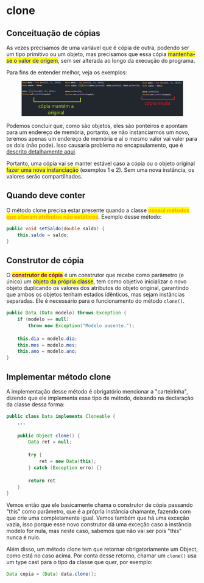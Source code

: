 # clone

## Conceituação de cópias

As vezes precisamos de uma variável que é cópia de outra, podendo ser um tipo primitivo ou um objeto, mas precisamos que essa cópia <mark style="color:blue;">mantenha-se o valor de origem</mark>, sem ser alterada ao longo da execução do programa.

Para fins de entender melhor, veja os exemplos:

<figure><img src="../../../../.gitbook/assets/conceituação de cópias de instâncias.png" alt=""><figcaption></figcaption></figure>

Podemos concluir que, como são objetos, eles são ponteiros e apontam para um endereço de memória, portanto, se não instanciarmos um novo, teremos apenas um endereço de memória e aí o mesmo valor vai valer para os dois (não pode). Isso causaria problema no encapsulamento, que é [descrito detalhamente aqui](../../pilares/encapsulamento.md).

Portanto, uma cópia vai se manter estável caso a cópia ou o objeto original <mark style="color:blue;">fazer uma nova instanciação</mark> (exemplos 1 e 2). Sem uma nova instância, os valores serão compartilhados.&#x20;

## Quando deve conter

O método clone precisa estar presente quando a classe <mark style="color:orange;">**possui métodos que alteram atributos não estáticos**</mark>. Exemplo desse método:

```java
public void setSaldo(double saldo) {
    this.saldo = saldo;
}
```

## Construtor de cópia

O <mark style="color:purple;">**construtor de cópia**</mark> é um construtor que recebe como parâmetro (e único) um <mark style="color:blue;">objeto da própria classe</mark>, tem como objetivo inicializar o novo objeto duplicando os valores dos atributos do objeto original, garantindo que ambos os objetos tenham estados idênticos, mas sejam instâncias separadas. Ele é necessário para o funcionamento do método `clone()`.

```java
public Data (Data modelo) throws Exception {
    if (modelo == null)
        throw new Exception("Modelo ausente.");
    
    this.dia = modelo.dia;
    this.mes = modelo.mes;
    this.ano = modelo.ano;
}
```

## Implementar método clone

A implementação desse método é obrigatório mencionar a "carteirinha", dizendo que ele implementa esse tipo de método, deixando na declaração da classe dessa forma:

```java
public class Data implements Cloneable {
    ...
    
    public Object clone() {
        Data ret = null;
        
        try {
            ret = new Data(this);
        } catch (Exception erro) {}
        
        return ret
    }
}
```

Vemos então que ele basicamente chama o construtor de cópia passando "this" como parâmetro, que é a própria instância chamante, fazendo com que crie uma completamente igual. Vemos também que há uma exceção vazia, isso porque esse novo construtor dá uma exceção caso a instância modelo for nula, mas neste caso, sabemos que não vai ser pois "this" nunca é nulo.

Além disso, um método clone tem que retornar obrigatoriamente um Object, como está no caso acima. Por conta desse retorno, chamar um `clone()` usa um type cast para o tipo da classe que quer, por exemplo:

```java
Data copia = (Data) data.clone();
```
